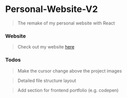 # Personal-Website-V2
> The remake of my personal website with React

### Website
> Check out my website [here](http://ryandeng.me)

### Todos 
> Make the cursor change above the project images 

> Detailed file structure layout 

> Add section for frontend portfolio (e.g. codepen)
> 
